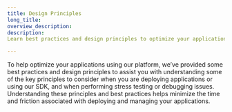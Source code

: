 ```yaml
---
title: Design Principles
long_title: 
overview_description: 
description: 
Learn best practices and design principles to optimize your applications on the MobiledgeX Edge Computing platform

---
```


To help optimize your applications using our platform, we’ve provided some best practices and design principles to assist you with understanding some of the key principles to consider when you are deploying applications or using our SDK, and when performing stress testing or debugging issues. Understanding these principles and best practices helps minimize the time and friction associated with deploying and managing your applications.

